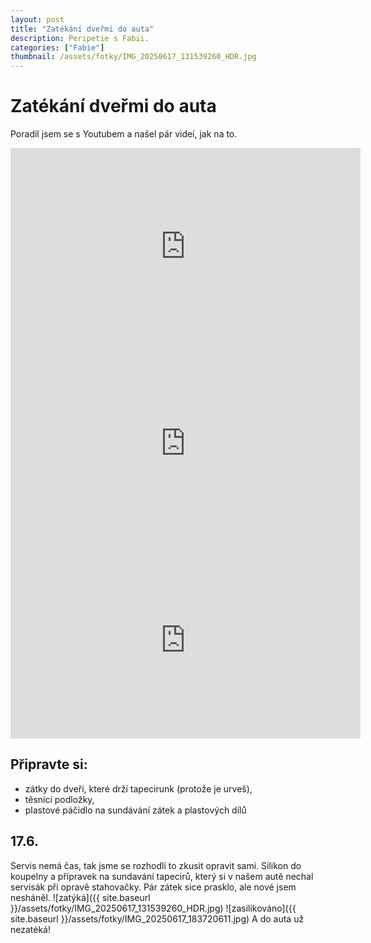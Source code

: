 ```yaml
---
layout: post
title: "Zatékání dveřmi do auta"
description: Peripetie s Fabii.
categories: ["Fabie"]
thumbnail: /assets/fotky/IMG_20250617_131539260_HDR.jpg
---
```


# Zatékání dveřmi do auta

Poradil jsem se s Youtubem a našel pár videí, jak na to.
<iframe width="560" height="315" src="https://www.youtube.com/embed/vsOXiJPjln0" title="Sundání páčky" frameborder="0" allowfullscreen></iframe>
<iframe width="560" height="315" src="https://www.youtube.com/embed/0PjhoU1gEwk" title="Sundání tapecírunku" frameborder="0" allowfullscreen></iframe>
<iframe width="560" height="315" src="https://www.youtube.com/embed/ENe0YZcCp3A" title="Sundání tapecírunku" frameborder="0" allowfullscreen></iframe>


## Připravte si:
- zátky do dveří, které drží tapecirunk (protože je urveš),
- těsnící podložky,
- plastové páčidlo na sundávání zátek a plastových dílů

## 17.6.
Servis nemá čas, tak jsme se rozhodli to zkusit opravit sami. Silikon do koupelny a přípravek na sundavání tapecirů, který si v našem autě nechal servisák při opravě stahovačky. Pár zátek sice prasklo, ale nové jsem nesháněl.
![zatýká]({{ site.baseurl }}/assets/fotky/IMG_20250617_131539260_HDR.jpg)
![zasilikováno]({{ site.baseurl }}/assets/fotky/IMG_20250617_183720611.jpg)
A do auta už nezatéká!